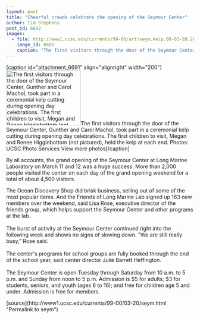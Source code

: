 ```yaml
---
layout: post
title: "Cheerful crowds celebrate the opening of the Seymour Center"
author: Tim Stephens
post_id: 6692
images:
  - file: http://www1.ucsc.edu/currents/99-00/art/seym.kelp.00-03-20.200.jpg
    image_id: 6691
    caption: "The first visitors through the door of the Seymour Center, Gunther and Carol Machol, took part in a ceremonial kelp cutting during opening day celebrations. The first children to visit, Megan and Renee Higginbottom (not pictured), held the kelp at each end. Photos: UCSC Photo Services View more photos"
---
```


[caption id="attachment_6691" align="alignright" width="200"]<a href="http://localhost/mysite/wp-content/uploads/2000/03/seym.kelp.00-03-20.200.jpg"><img class="size-full wp-image-6691" src="http://localhost/mysite/wp-content/uploads/2000/03/seym.kelp.00-03-20.200.jpg" alt="The first visitors through the door of the Seymour Center, Gunther and Carol Machol, took part in a ceremonial kelp cutting during opening day celebrations. The first children to visit, Megan and Renee Higginbottom (not pictured), held the kelp at each end. Photos: UCSC Photo Services View more photos" width="200" height="148" /></a>The first visitors through the door of the Seymour Center, Gunther and Carol Machol, took part in a ceremonial kelp cutting during opening day celebrations. The first children to visit, Megan and Renee Higginbottom (not pictured), held the kelp at each end. Photos: UCSC Photo Services View more photos[/caption]
<p>
  By all accounts, the grand opening of the Seymour Center at Long Marine Laboratory on March 11 and 12 was a huge success. More than 2,000 people visited the center on each day of the grand opening weekend for a total of about 4,500 visitors.
</p>
<p>
  The Ocean Discovery Shop did brisk business, selling out of some of the most popular items. And the Friends of Long Marine Lab signed up 163 new members over the weekend, said Lisa Rose, executive director of the friends group, which helps support the Seymour Center and other programs at the lab.<br>
  <br>
  The burst of activity at the Seymour Center continued right into the following week and shows no signs of slowing down. "We are still really busy," Rose said.<br>
  <br>
  The center's programs for school groups are fully booked through the end of the school year, said center director Julie Barrett Heffington.<br>
  <br>
  The Seymour Center is open Tuesday through Saturday from 10 a.m. to 5 p.m. and Sunday from noon to 5 p.m. Admission is $5 for adults; $3 for students, seniors, and youth (ages 6 to 16); and free for children age 5 and under. Admission is free for members.
</p>
<p>

</p>
[source](http://www1.ucsc.edu/currents/99-00/03-20/seym.html "Permalink to seym")
